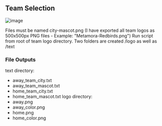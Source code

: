 ## Team Selection
![image](https://github.com/neilyboy/new_sport_scripts/assets/9546844/9b1c1ba0-3125-4c1b-b959-3c6072bf3425)

Files must be named city-mascot.png (I have exported all team logos as 500x500px PNG files - Example: "Metamora-Redbirds.png")
Run script from root of team logo directory. 
Two folders are created /logo as well as /text

### File Outputs
text directory: 
- away_team_city.txt
- away_team_mascot.txt
- home_team_city.txt
- home_team_mascot.txt
logo directory:
- away.png
- away_color.png
- home.png
- home_color.png
